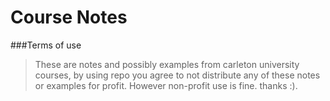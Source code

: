 # Course Notes
###Terms of use
>These are notes and possibly examples from carleton university courses,
>by using repo you agree to not distribute any of these notes or
>examples for profit. However non-profit use is fine. thanks :).
